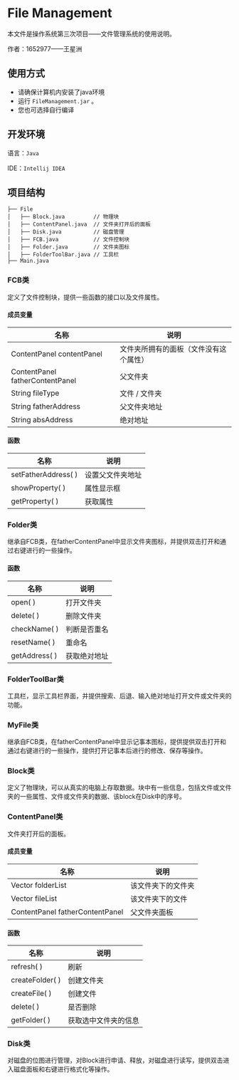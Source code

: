 # File Management

本文件是操作系统第三次项目——文件管理系统的使用说明。

作者：1652977——王星洲



## 使用方式

* 请确保计算机内安装了java环境
* 运行 `FileManagement.jar` 。
* 您也可选择自行编译



## 开发环境

语言：`Java`

IDE：`Intellij IDEA`



## 项目结构

```
├── File                        
│   ├── Block.java         // 物理块
│   ├── ContentPanel.java  // 文件夹打开后的面板
│   ├── Disk.java          // 磁盘管理
│   ├── FCB.java           // 文件控制块
│   ├── Folder.java        // 文件夹图标
│   ├── FolderToolBar.java // 工具栏
├── Main.java
```



### FCB类

定义了文件控制块，提供一些函数的接口以及文件属性。



#### 成员变量

| 名称                            | 说明                                   |
| ------------------------------- | -------------------------------------- |
| ContentPanel contentPanel       | 文件夹所拥有的面板（文件没有这个属性） |
| ContentPanel fatherContentPanel | 父文件夹                               |
| String fileType                 | 文件 / 文件夹                          |
| String fatherAddress            | 父文件夹地址                           |
| String absAddress               | 绝对地址                               |



#### 函数

| 名称                | 说明             |
| ------------------- | ---------------- |
| setFatherAddress( ) | 设置父文件夹地址 |
| showProperty( )     | 属性显示框       |
| getProperty( )      | 获取属性         |



### Folder类

继承自FCB类，在fatherContentPanel中显示文件夹图标，并提供双击打开和通过右键进行的一些操作。



#### 函数

| 名称          | 说明         |
| ------------- | ------------ |
| open( )       | 打开文件夹   |
| delete( )     | 删除文件夹   |
| checkName( )  | 判断是否重名 |
| resetName( )  | 重命名       |
| getAddress( ) | 获取绝对地址 |



### FolderToolBar类

工具栏，显示工具栏界面，并提供搜索、后退、输入绝对地址打开文件或文件夹的功能。



### MyFile类

继承自FCB类，在fatherContentPanel中显示记事本图标，提供提供双击打开和通过右键进行的一些操作，提供打开记事本后进行的修改、保存等操作。



### Block类

定义了物理块，可以从真实的电脑上存取数据。块中有一些信息，包括文件或文件夹的一些属性、文件或文件夹的数据、该block在Disk中的序号。



### ContentPanel类

文件夹打开后的面板。



#### 成员变量

| 名称                            | 说明               |
| ------------------------------- | ------------------ |
| Vector folderList               | 该文件夹下的文件夹 |
| Vector fileList                 | 该文件夹下的文件   |
| ContentPanel fatherContentPanel | 父文件夹面板       |



#### 函数

| 名称            | 说明                 |
| --------------- | -------------------- |
| refresh( )      | 刷新                 |
| createFolder( ) | 创建文件夹           |
| createFile( )   | 创建文件             |
| delete( )       | 是否删除             |
| getFolder( )    | 获取选中文件夹的信息 |



### Disk类

对磁盘的位图进行管理，对Block进行申请、释放，对磁盘进行读写，提供双击进入磁盘面板和右键进行格式化等操作。

